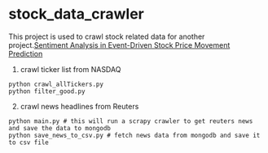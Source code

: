 # stock_data_crawler
This project is used to crawl stock related data for another project.[Sentiment Analysis in Event-Driven Stock Price Movement Prediction](https://github.com/WayneDW/Sentiment-Analysis-in-Event-Driven-Stock-Price-Movement-Prediction)



1. crawl ticker list from NASDAQ

```shell
python crawl_allTickers.py
python filter_good.py
```

2. crawl news headlines from Reuters

```shell
python main.py # this will run a scrapy crawler to get reuters news and save the data to mongodb
python save_news_to_csv.py # fetch news data from mongodb and save it to csv file
```
